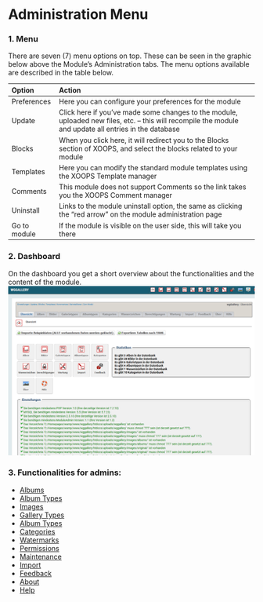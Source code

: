 # Administration Menu

### 1. Menu

There are seven \(7\) menu options on top. These can be seen in the graphic below above the Module’s Administration tabs. The menu options available are described in the table below.

| Option | Action |
| :--- | :--- |
| Preferences | Here you can configure your preferences for the module |
| Update | Click here if you’ve made some changes to the module, uploaded new files, etc. – this will recompile the module and update all entries in the database |
| Blocks | When you click here, it will redirect you to the Blocks section of XOOPS, and select the blocks related to your module |
| Templates | Here you can modify the standard module templates using the XOOPS Template manager |
| Comments | This module does not support Comments so the link takes you the XOOPS Comment manager |
| Uninstall | Links to the module uninstall option, the same as clicking the “red arrow” on the module administration page |
| Go to module | If the module is visible on the user side, this will take you there |

### 2. Dashboard

On the dashboard you get a short overview about the functionalities and the content of the module. ![0dashboard1.png](../../.gitbook/assets/0dashboard.png)

### 3. Functionalities for admins:

* [Albums](albums.md)
* [Album Types](albumtypes.md)
* [Images](images.md)
* [Gallery Types](gallerytypes.md)
* [Album Types](albumtypes.md)
* [Categories](categories.md)
* [Watermarks](watermarks.md)
* [Permissions](permissions.md)
* [Maintenance](maintenance.md)
* [Import](import.md)
* [Feedback](feedback.md)
* [About](about.md)
* [Help](help.md)

